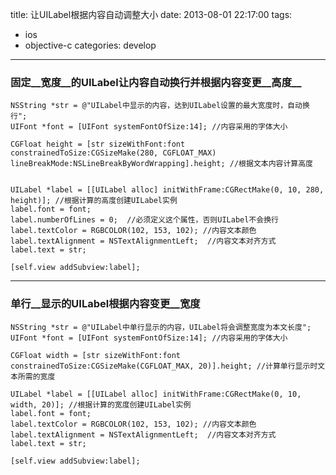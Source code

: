 title: 让UILabel根据内容自动调整大小
date: 2013-08-01 22:17:00
tags:
 - ios
 - objective-c
categories: develop
---

### 固定__宽度__的UILabel让内容自动换行并根据内容变更__高度__

```objc
NSString *str = @"UILabel中显示的内容，达到UILabel设置的最大宽度时，自动换行";
UIFont *font = [UIFont systemFontOfSize:14]; //内容采用的字体大小

CGFloat height = [str sizeWithFont:font constrainedToSize:CGSizeMake(280, CGFLOAT_MAX) lineBreakMode:NSLineBreakByWordWrapping].height; //根据文本内容计算高度


UILabel *label = [[UILabel alloc] initWithFrame:CGRectMake(0, 10, 280, height)]; //根据计算的高度创建UILabel实例
label.font = font;
label.numberOfLines = 0;  //必须定义这个属性，否则UILabel不会换行
label.textColor = RGBCOLOR(102, 153, 102); //内容文本颜色
label.textAlignment = NSTextAlignmentLeft;  //内容文本对齐方式
label.text = str;

[self.view addSubview:label]; 
```

***

### __单行__显示的UILabel根据内容变更__宽度__

```objc
NSString *str = @"UILabel中单行显示的内容，UILabel将会调整宽度为本文长度";
UIFont *font = [UIFont systemFontOfSize:14]; //内容采用的字体大小

CGFloat width = [str sizeWithFont:font constrainedToSize:CGSizeMake(CGFLOAT_MAX, 20)].height; //计算单行显示时文本所需的宽度

UILabel *label = [[UILabel alloc] initWithFrame:CGRectMake(0, 10, width, 20)]; //根据计算的宽度创建UILabel实例
label.font = font;
label.textColor = RGBCOLOR(102, 153, 102); //内容文本颜色
label.textAlignment = NSTextAlignmentLeft;  //内容文本对齐方式
label.text = str;

[self.view addSubview:label];
```
